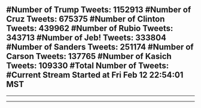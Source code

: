 #Number of Trump Tweets: 1152913
#Number of Cruz Tweets: 675375
#Number of Clinton Tweets: 439962
#Number of Rubio Tweets: 343713
#Number of Jeb! Tweets: 333804
#Number of Sanders Tweets: 251174
#Number of Carson Tweets: 137765
#Number of Kasich Tweets: 109330
#Total Number of Tweets:  
#Current Stream Started at Fri Feb 12 22:54:01 MST
---
---
---
